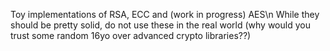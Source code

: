 Toy implementations of RSA, ECC and (work in progress) AES\n
While they should be pretty solid, do not use these in the real world (why would you trust some random 16yo over advanced crypto libraries??)
